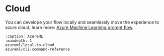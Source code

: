 # Cloud

You can develope your flow locally and seamlessly move the experience to azure cloud, learn more: [Azure Machine Learning prompt flow](https://learn.microsoft.com/en-us/azure/machine-learning/prompt-flow/overview-what-is-prompt-flow?view=azureml-api-2).

```{toctree}
:caption: AzureML
:maxdepth: 1
azureml/local-to-cloud
azureml/cli-command-reference
```